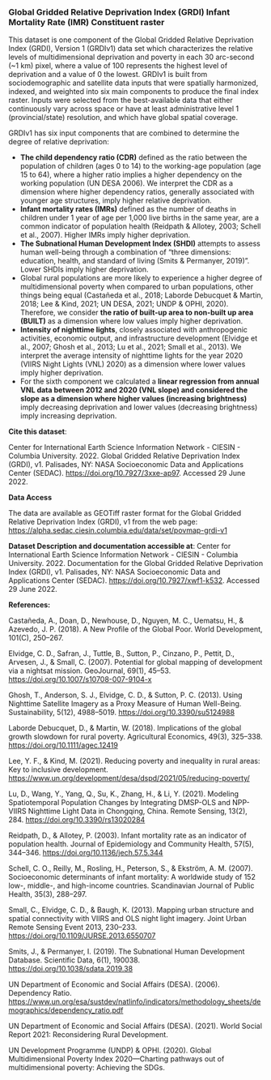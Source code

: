 ### Global Gridded Relative Deprivation Index (GRDI) Infant Mortality Rate (IMR) Constituent raster


This dataset is one component of the Global Gridded Relative Deprivation Index (GRDI), Version 1 (GRDIv1) data set which characterizes the relative levels of multidimensional deprivation and poverty in each 30 arc-second (~1 km) pixel, where a value of 100 represents the highest level of deprivation and a value of 0 the lowest. GRDIv1 is built from sociodemographic and satellite data inputs that were spatially harmonized, indexed, and weighted into six main components to produce the final index raster. Inputs were selected from the best-available data that either continuously vary across space or have at least administrative level 1 (provincial/state) resolution, and which have global spatial coverage. 

GRDIv1 has six input components that are combined to determine the degree of relative deprivation:

- **The child dependency ratio (CDR)** defined as the ratio between the population of children (ages 0 to 14) to the working-age population (age 15 to 64), where a higher ratio implies a higher dependency on the working population (UN DESA 2006). We interpret the CDR as a dimension where higher dependency ratios, generally associated with younger age structures, imply higher relative deprivation. 
- **Infant mortality rates (IMRs)** defined as the number of deaths in children under 1 year of age per 1,000 live births in the same year, are a common indicator of population health (Reidpath & Allotey, 2003; Schell et al., 2007). Higher IMRs imply higher deprivation.
-  **The Subnational Human Development Index (SHDI)** attempts to assess human well-being through a combination of “three dimensions: education, health, and standard of living (Smits & Permanyer, 2019)”. Lower SHDIs imply higher deprivation. 
-  Global rural populations are more likely to experience a higher degree of multidimensional poverty when compared to urban populations, other things being equal (Castañeda et al., 2018; Laborde Debucquet & Martin, 2018; Lee & Kind, 2021; UN DESA, 2021; UNDP & OPHI, 2020). Therefore, we consider **the ratio of built-up area to non-built up area (BUILT)** as a dimension where low values imply higher deprivation. 
-  **Intensity of nighttime lights**, closely associated with anthropogenic activities, economic output, and infrastructure development (Elvidge et al., 2007; Ghosh et al., 2013; Lu et al., 2021; Small et al., 2013). We interpret the average intensity of nighttime lights for the year 2020 (VIIRS Night Lights (VNL) 2020) as a dimension where lower values imply higher deprivation. 
-  For the sixth component we calculated a **linear regression from annual VNL data between 2012 and 2020 (VNL slope) and considered the slope as a dimension where higher values (increasing brightness)** imply decreasing deprivation and lower values (decreasing brightness) imply increasing deprivation.

**Cite this dataset**: 

Center for International Earth Science Information Network - CIESIN - Columbia University. 2022. Global Gridded Relative Deprivation Index (GRDI), v1. Palisades, NY: NASA Socioeconomic Data and Applications Center (SEDAC). https://doi.org/10.7927/3xxe-ap97.  Accessed 29 June 2022.

**Data Access** 

The data are available as GEOTiff raster format for the Global Gridded Relative Deprivation Index (GRDI), v1 from the web page: https://alpha.sedac.ciesin.columbia.edu/data/set/povmap-grdi-v1

**Dataset Description and documentation accessible at**: Center for International Earth Science Information Network - CIESIN - Columbia University. 2022. Documentation for the Global Gridded Relative Deprivation Index (GRDI), v1. Palisades, NY: NASA Socioeconomic Data and Applications Center (SEDAC). https://doi.org/10.7927/xwf1-k532. Accessed 29 June 2022.


**References:**

Castañeda, A., Doan, D., Newhouse, D., Nguyen, M. C., Uematsu, H., & Azevedo, J. P. (2018). A New Profile of the Global Poor. World Development, 101(C), 250–267.

Elvidge, C. D., Safran, J., Tuttle, B., Sutton, P., Cinzano, P., Pettit, D., Arvesen, J., & Small, C. (2007). Potential for global mapping of development via a nightsat mission. GeoJournal, 69(1), 45–53. https://doi.org/10.1007/s10708-007-9104-x

Ghosh, T., Anderson, S. J., Elvidge, C. D., & Sutton, P. C. (2013). Using Nighttime Satellite Imagery as a Proxy Measure of Human Well-Being. Sustainability, 5(12), 4988–5019. https://doi.org/10.3390/su5124988


Laborde Debucquet, D., & Martin, W. (2018). Implications of the global growth slowdown for rural poverty. Agricultural Economics, 49(3), 325–338. https://doi.org/10.1111/agec.12419

Lee, Y. F., & Kind, M. (2021). Reducing poverty and inequality in rural areas: Key to inclusive development. https://www.un.org/development/desa/dspd/2021/05/reducing-poverty/

Lu, D., Wang, Y., Yang, Q., Su, K., Zhang, H., & Li, Y. (2021). Modeling Spatiotemporal Population Changes by Integrating DMSP-OLS and NPP-VIIRS Nighttime Light Data in Chongqing, China. Remote Sensing, 13(2), 284. https://doi.org/10.3390/rs13020284


Reidpath, D., & Allotey, P. (2003). Infant mortality rate as an indicator of population health. Journal of Epidemiology and Community Health, 57(5), 344–346. https://doi.org/10.1136/jech.57.5.344

Schell, C. O., Reilly, M., Rosling, H., Peterson, S., & Ekstrӧm, A. M. (2007). Socioeconomic determinants of infant mortality: A worldwide study of 152 low-, middle-, and high-income countries. Scandinavian Journal of Public Health, 35(3), 288–297.

Small, C., Elvidge, C. D., & Baugh, K. (2013). Mapping urban structure and spatial connectivity with VIIRS and OLS night light imagery. Joint Urban Remote Sensing Event 2013, 230–233. https://doi.org/10.1109/JURSE.2013.6550707

Smits, J., & Permanyer, I. (2019). The Subnational Human Development Database. Scientific Data, 6(1), 190038. https://doi.org/10.1038/sdata.2019.38

UN Department of Economic and Social Affairs (DESA). (2006). Dependency Ratio. https://www.un.org/esa/sustdev/natlinfo/indicators/methodology_sheets/demographics/dependency_ratio.pdf

UN Department of Economic and Social Affairs (DESA). (2021). World Social Report 2021: Reconsidering Rural Development.

UN Development Programme (UNDP) & OPHI. (2020). Global Multidimensional Poverty Index 2020—Charting pathways out of multidimensional poverty: Achieving the SDGs.


